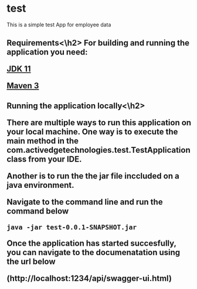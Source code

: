 # test
This is a simple test App for employee data

<h2>Requirements<\h2>
For building and running the application you need:

[JDK 11](https://www.oracle.com/java/technologies/javase-jdk11-downloads.html) 

[Maven 3](https://maven.apache.org/)

<h2>Running the application locally<\h2>

There are multiple ways to run this application on your local machine.
One way is to execute the main method in the com.activedgetechnologies.test.TestApplication class from your IDE.

Another is to run the the jar file inccluded on a java environment.

Navigate to the command line and run the command below

`java -jar test-0.0.1-SNAPSHOT.jar`



Once the application has started succesfully, you can navigate to the  documenatation using the url below

(http://localhost:1234/api/swagger-ui.html)





